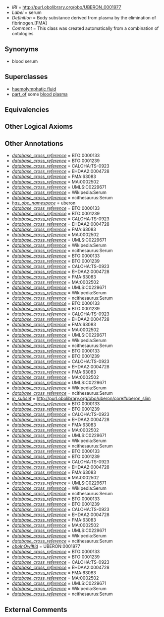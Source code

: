  * *IRI* = http://purl.obolibrary.org/obo/UBERON_0001977
 * *Label* = serum
 * *Definition* = Body substance derived from plasma by the elimination of fibrinogen.[FMA]
 * *Comment* = This class was created automatically from a combination of ontologies

## Synonyms

 * blood serum

## Superclasses

 * [haemolymphatic fluid](../../UBERON/79/UBERON_0000179.md)
 * [part_of](../../BFO/50/BFO_0000050.md) some [blood plasma](../../UBERON/69/UBERON_0001969.md)

## Equivalencies


## Other Logical Axioms


## Other Annotations

 * *[database_cross_reference](../../ef/oboInOwl#hasDbXref.md)* = BTO:0000133
 * *[database_cross_reference](../../ef/oboInOwl#hasDbXref.md)* = BTO:0001239
 * *[database_cross_reference](../../ef/oboInOwl#hasDbXref.md)* = CALOHA:TS-0923
 * *[database_cross_reference](../../ef/oboInOwl#hasDbXref.md)* = EHDAA2:0004728
 * *[database_cross_reference](../../ef/oboInOwl#hasDbXref.md)* = FMA:63083
 * *[database_cross_reference](../../ef/oboInOwl#hasDbXref.md)* = MA:0002502
 * *[database_cross_reference](../../ef/oboInOwl#hasDbXref.md)* = UMLS:C0229671
 * *[database_cross_reference](../../ef/oboInOwl#hasDbXref.md)* = Wikipedia:Serum
 * *[database_cross_reference](../../ef/oboInOwl#hasDbXref.md)* = ncithesaurus:Serum
 * *[has_obo_namespace](../../ce/oboInOwl#hasOBONamespace.md)* = uberon
 * *[database_cross_reference](../../ef/oboInOwl#hasDbXref.md)* = BTO:0000133
 * *[database_cross_reference](../../ef/oboInOwl#hasDbXref.md)* = BTO:0001239
 * *[database_cross_reference](../../ef/oboInOwl#hasDbXref.md)* = CALOHA:TS-0923
 * *[database_cross_reference](../../ef/oboInOwl#hasDbXref.md)* = EHDAA2:0004728
 * *[database_cross_reference](../../ef/oboInOwl#hasDbXref.md)* = FMA:63083
 * *[database_cross_reference](../../ef/oboInOwl#hasDbXref.md)* = MA:0002502
 * *[database_cross_reference](../../ef/oboInOwl#hasDbXref.md)* = UMLS:C0229671
 * *[database_cross_reference](../../ef/oboInOwl#hasDbXref.md)* = Wikipedia:Serum
 * *[database_cross_reference](../../ef/oboInOwl#hasDbXref.md)* = ncithesaurus:Serum
 * *[database_cross_reference](../../ef/oboInOwl#hasDbXref.md)* = BTO:0000133
 * *[database_cross_reference](../../ef/oboInOwl#hasDbXref.md)* = BTO:0001239
 * *[database_cross_reference](../../ef/oboInOwl#hasDbXref.md)* = CALOHA:TS-0923
 * *[database_cross_reference](../../ef/oboInOwl#hasDbXref.md)* = EHDAA2:0004728
 * *[database_cross_reference](../../ef/oboInOwl#hasDbXref.md)* = FMA:63083
 * *[database_cross_reference](../../ef/oboInOwl#hasDbXref.md)* = MA:0002502
 * *[database_cross_reference](../../ef/oboInOwl#hasDbXref.md)* = UMLS:C0229671
 * *[database_cross_reference](../../ef/oboInOwl#hasDbXref.md)* = Wikipedia:Serum
 * *[database_cross_reference](../../ef/oboInOwl#hasDbXref.md)* = ncithesaurus:Serum
 * *[database_cross_reference](../../ef/oboInOwl#hasDbXref.md)* = BTO:0000133
 * *[database_cross_reference](../../ef/oboInOwl#hasDbXref.md)* = BTO:0001239
 * *[database_cross_reference](../../ef/oboInOwl#hasDbXref.md)* = CALOHA:TS-0923
 * *[database_cross_reference](../../ef/oboInOwl#hasDbXref.md)* = EHDAA2:0004728
 * *[database_cross_reference](../../ef/oboInOwl#hasDbXref.md)* = FMA:63083
 * *[database_cross_reference](../../ef/oboInOwl#hasDbXref.md)* = MA:0002502
 * *[database_cross_reference](../../ef/oboInOwl#hasDbXref.md)* = UMLS:C0229671
 * *[database_cross_reference](../../ef/oboInOwl#hasDbXref.md)* = Wikipedia:Serum
 * *[database_cross_reference](../../ef/oboInOwl#hasDbXref.md)* = ncithesaurus:Serum
 * *[database_cross_reference](../../ef/oboInOwl#hasDbXref.md)* = BTO:0000133
 * *[database_cross_reference](../../ef/oboInOwl#hasDbXref.md)* = BTO:0001239
 * *[database_cross_reference](../../ef/oboInOwl#hasDbXref.md)* = CALOHA:TS-0923
 * *[database_cross_reference](../../ef/oboInOwl#hasDbXref.md)* = EHDAA2:0004728
 * *[database_cross_reference](../../ef/oboInOwl#hasDbXref.md)* = FMA:63083
 * *[database_cross_reference](../../ef/oboInOwl#hasDbXref.md)* = MA:0002502
 * *[database_cross_reference](../../ef/oboInOwl#hasDbXref.md)* = UMLS:C0229671
 * *[database_cross_reference](../../ef/oboInOwl#hasDbXref.md)* = Wikipedia:Serum
 * *[database_cross_reference](../../ef/oboInOwl#hasDbXref.md)* = ncithesaurus:Serum
 * *[in_subset](../../et/oboInOwl#inSubset.md)* = http://purl.obolibrary.org/obo/uberon/core#uberon_slim
 * *[database_cross_reference](../../ef/oboInOwl#hasDbXref.md)* = BTO:0000133
 * *[database_cross_reference](../../ef/oboInOwl#hasDbXref.md)* = BTO:0001239
 * *[database_cross_reference](../../ef/oboInOwl#hasDbXref.md)* = CALOHA:TS-0923
 * *[database_cross_reference](../../ef/oboInOwl#hasDbXref.md)* = EHDAA2:0004728
 * *[database_cross_reference](../../ef/oboInOwl#hasDbXref.md)* = FMA:63083
 * *[database_cross_reference](../../ef/oboInOwl#hasDbXref.md)* = MA:0002502
 * *[database_cross_reference](../../ef/oboInOwl#hasDbXref.md)* = UMLS:C0229671
 * *[database_cross_reference](../../ef/oboInOwl#hasDbXref.md)* = Wikipedia:Serum
 * *[database_cross_reference](../../ef/oboInOwl#hasDbXref.md)* = ncithesaurus:Serum
 * *[database_cross_reference](../../ef/oboInOwl#hasDbXref.md)* = BTO:0000133
 * *[database_cross_reference](../../ef/oboInOwl#hasDbXref.md)* = BTO:0001239
 * *[database_cross_reference](../../ef/oboInOwl#hasDbXref.md)* = CALOHA:TS-0923
 * *[database_cross_reference](../../ef/oboInOwl#hasDbXref.md)* = EHDAA2:0004728
 * *[database_cross_reference](../../ef/oboInOwl#hasDbXref.md)* = FMA:63083
 * *[database_cross_reference](../../ef/oboInOwl#hasDbXref.md)* = MA:0002502
 * *[database_cross_reference](../../ef/oboInOwl#hasDbXref.md)* = UMLS:C0229671
 * *[database_cross_reference](../../ef/oboInOwl#hasDbXref.md)* = Wikipedia:Serum
 * *[database_cross_reference](../../ef/oboInOwl#hasDbXref.md)* = ncithesaurus:Serum
 * *[database_cross_reference](../../ef/oboInOwl#hasDbXref.md)* = BTO:0000133
 * *[database_cross_reference](../../ef/oboInOwl#hasDbXref.md)* = BTO:0001239
 * *[database_cross_reference](../../ef/oboInOwl#hasDbXref.md)* = CALOHA:TS-0923
 * *[database_cross_reference](../../ef/oboInOwl#hasDbXref.md)* = EHDAA2:0004728
 * *[database_cross_reference](../../ef/oboInOwl#hasDbXref.md)* = FMA:63083
 * *[database_cross_reference](../../ef/oboInOwl#hasDbXref.md)* = MA:0002502
 * *[database_cross_reference](../../ef/oboInOwl#hasDbXref.md)* = UMLS:C0229671
 * *[database_cross_reference](../../ef/oboInOwl#hasDbXref.md)* = Wikipedia:Serum
 * *[database_cross_reference](../../ef/oboInOwl#hasDbXref.md)* = ncithesaurus:Serum
 * *[oboInOwl#id](../../id/oboInOwl#id.md)* = UBERON:0001977
 * *[database_cross_reference](../../ef/oboInOwl#hasDbXref.md)* = BTO:0000133
 * *[database_cross_reference](../../ef/oboInOwl#hasDbXref.md)* = BTO:0001239
 * *[database_cross_reference](../../ef/oboInOwl#hasDbXref.md)* = CALOHA:TS-0923
 * *[database_cross_reference](../../ef/oboInOwl#hasDbXref.md)* = EHDAA2:0004728
 * *[database_cross_reference](../../ef/oboInOwl#hasDbXref.md)* = FMA:63083
 * *[database_cross_reference](../../ef/oboInOwl#hasDbXref.md)* = MA:0002502
 * *[database_cross_reference](../../ef/oboInOwl#hasDbXref.md)* = UMLS:C0229671
 * *[database_cross_reference](../../ef/oboInOwl#hasDbXref.md)* = Wikipedia:Serum
 * *[database_cross_reference](../../ef/oboInOwl#hasDbXref.md)* = ncithesaurus:Serum

## External Comments

